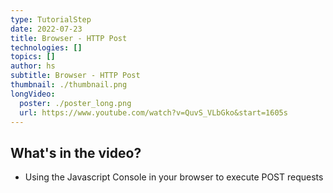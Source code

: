 ```yaml
---
type: TutorialStep
date: 2022-07-23
title: Browser - HTTP Post
technologies: []
topics: []
author: hs
subtitle: Browser - HTTP Post
thumbnail: ./thumbnail.png
longVideo:
  poster: ./poster_long.png
  url: https://www.youtube.com/watch?v=QuvS_VLbGko&start=1605s
---
```


## What's in the video?

* Using the Javascript Console in your browser to execute POST requests